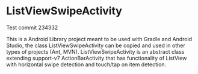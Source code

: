 ListViewSwipeActivity
=====================

Test commit 234332

This is a Android Library project meant to be used with Gradle and Android Studio, the class  ListViewSwipeActivity can be copied and used in other types of projects (Ant, MVN).
ListViewSwipeActivity is an abstract class extending support-v7 ActionBarActivity that has functionality of ListView with horizontal swipe detection and touch/tap on item detection.
